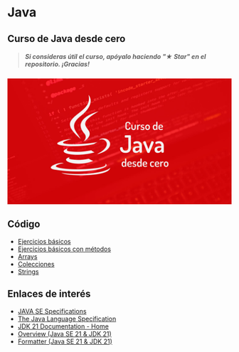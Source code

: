 # Java

## Curso de Java desde cero

> ##### Si consideras útil el curso, apóyalo haciendo "★ Star" en el repositorio. ¡Gracias!

![](./Images/header.jpg)

## Código

* [Ejercicios básicos](./Basic/EjerciciosBásicos)
* [Ejercicios básicos con métodos](./Basic/EjerciciosBásicosConMétodos)
* [Arrays](./Basic/Arrays)
* [Colecciones](./Basic/Colecciones)
* [Strings](./Basic/Strings)

## Enlaces de interés

* [JAVA SE Specifications](https://docs.oracle.com/javase/specs/index.html)
* [The Java Language Specification](https://docs.oracle.com/javase/specs/jls/se21/html/index.html)
* [JDK 21 Documentation - Home](https://docs.oracle.com/en/java/javase/21/index.html)
* [Overview (Java SE 21 & JDK 21)](https://docs.oracle.com/en/java/javase/21/docs/api/index.html)
* [Formatter (Java SE 21 & JDK 21)](https://docs.oracle.com/en/java/javase/21/docs/api/java.base/java/util/Formatter.html#syntax)